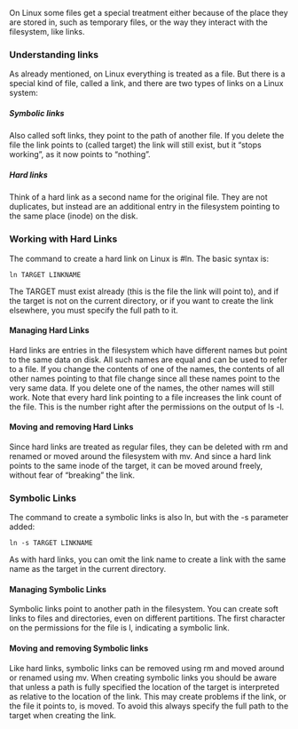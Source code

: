 On Linux some files get a special treatment either because of the place they are stored in, such as
temporary files, or the way they interact with the filesystem, like links.

### Understanding links
As already mentioned, on Linux everything is treated as a file. But there is a special kind of file,
called a link, and there are two types of links on a Linux system:
##### Symbolic links
Also called soft links, they point to the path of another file. If you delete the file the link points
to (called target) the link will still exist, but it “stops working”, as it now points to “nothing”.
##### Hard links
Think of a hard link as a second name for the original file. They are not duplicates, but instead are an additional entry in the filesystem pointing to the same place (inode) on the disk.

### Working with Hard Links

The command to create a hard link on Linux is #ln. The basic syntax is:
```
ln TARGET LINKNAME
```
The TARGET must exist already (this is the file the link will point to), and if the target is not on the
current directory, or if you want to create the link elsewhere, you must specify the full path to it.

#### Managing Hard Links
Hard links are entries in the filesystem which have different names but point to the same data on
disk. All such names are equal and can be used to refer to a file. If you change the contents of one
of the names, the contents of all other names pointing to that file change since all these names
point to the very same data. If you delete one of the names, the other names will still work.
Note that every hard link pointing to a file increases the link count of the file. This is the number
right after the permissions on the output of ls -l.

#### Moving and removing Hard Links

Since hard links are treated as regular files, they can be deleted with rm and renamed or moved
around the filesystem with mv. And since a hard link points to the same inode of the target, it can
be moved around freely, without fear of “breaking” the link.

### Symbolic Links

The command to create a symbolic links is also ln, but with the -s parameter added: 
```
ln -s TARGET LINKNAME
```

As with hard links, you can omit the link name to create a link with the same name as the target in
the current directory.

#### Managing Symbolic Links
Symbolic links point to another path in the filesystem. You can create soft links to files and
directories, even on different partitions.
The first character on the permissions for the file is l, indicating a symbolic link. 

#### Moving and removing Symbolic links
Like hard links, symbolic links can be removed using rm and moved around or renamed using mv.
When creating symbolic links you should be aware that unless a path is fully specified the location
of the target is interpreted as relative to the location of the link. This may create problems if the
link, or the file it points to, is moved.
To avoid this always specify the full path to the target when creating the link. 